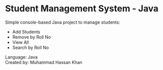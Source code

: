 # Student Management System - Java
 Simple console-based Java project to manage students:
- Add Students
- Remove by Roll No
- View All
- Search by Roll No

 Language: Java  
Created by: Muhammad Hassan Khan

